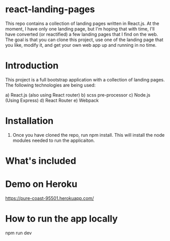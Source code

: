 # react-landing-pages
This repo contains a collection of landing pages written in React.js. At the moment, I have only one landing page, but I'm hoping that with time, I'll have converted (or reactified) a few landing pages that I find on the web. The goal is that you can clone this project, use one of the landing page that you like, modify it, and get your own web app up and running in no time.

# Introduction
This project is a full bootstrap application with a collection of landing pages. The following technologies are being used:

  a) React.js (also using React router)
  b) scss pre-processor
  c) Node.js (Using Express)
  d) React Router
  e) Webpack

# Installation
1. Once you have cloned the repo, run npm install. This will install the node modules needed to run the applicaiton.


# What's included

# Demo on Heroku
https://pure-coast-95501.herokuapp.com/

# How to run the app locally
npm run dev
